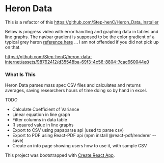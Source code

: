 # Heron Data

This is a refactor of this https://github.com/Step-henC/Heron_Data_Installer

Below is progress video with error handling and graphing data in tables and line graphs. The navbar gradient is supposed to be the color gradient of a typical grey heron [reference here](https://www.google.com/url?sa=i&url=https%3A%2F%2Fen.wikipedia.org%2Fwiki%2FGrey_heron&psig=AOvVaw2ApKxBsoVZspzv-Et2hLWw&ust=1707937898590000&source=images&cd=vfe&opi=89978449&ved=0CBIQjRxqFwoTCJiCpdCCqYQDFQAAAAAdAAAAABAE) ... I am not offended if you did not pick up on that.

https://github.com/Step-henC/heron-data-internet/assets/98792412/d35548ba-69f3-4c56-8804-7cac660044e0


### What Is This

Heron Data parses mass spec CSV files and calculates and returns averages, saving researchers hours of time doing so by hand in excel. 

TODO 
- Calculate Coefficient of Variance
- Linear equation in line graph
- Filter columns in data table
- R sqaured value in line graphs
- Export to CSV using papaparse api (used to parse csv)
- Export to PDF using React-PDF api (npm install @react-pdf/renderer --save)
- Create an info page showing users how to use it, with sample CSV

This project was bootstrapped with [Create React App](https://github.com/facebook/create-react-app).



